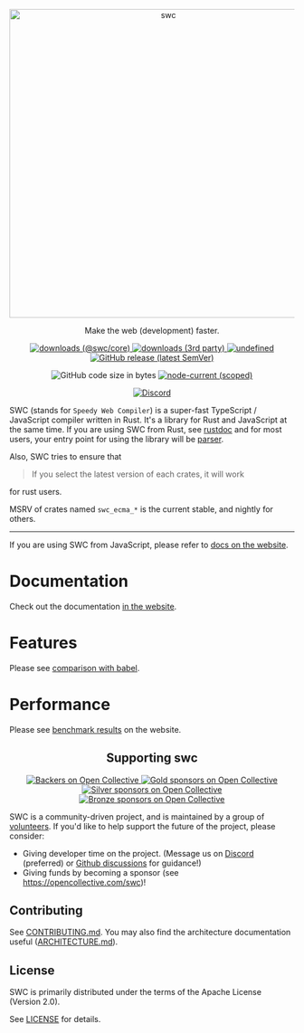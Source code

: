 <p align="center">
  <a href="https://swc.rs/">
    <img alt="swc" src="https://raw.githubusercontent.com/swc-project/logo/master/swc.png" width="546">
  </a>
</p>

<p align="center">
  Make the web (development) faster.
</p>

<p align="center">
  <a href="https://www.npmjs.com/package/@swc/core">
    <img alt="downloads (@swc/core)" src="https://img.shields.io/npm/dm/@swc/core?label=downloads%20%28%40swc%2Fcore%29">
  </a>
  <a href="https://www.npmjs.com/package/@swc/helpers">
    <img alt="downloads (3rd party)" src="https://img.shields.io/npm/dm/@swc/helpers?label=downloads%20%283rd%20party%29">
  </a>
  <a href="https://crates.io/crates/swc_ecma_parser">
    <img alt="undefined" src="https://img.shields.io/crates/d/swc_ecma_parser.svg?label=crates.io%20downloads">
  </a>
  <a href="https://github.com/swc-project/swc/releases/latest">
    <img alt="GitHub release (latest SemVer)" src="https://img.shields.io/github/v/release/swc-project/swc">
  </a>
</p>

<p align="center">
  <img alt="GitHub code size in bytes" src="https://img.shields.io/github/languages/code-size/swc-project/swc">
  <a href="https://github.com/swc-project/swc/blob/main/package.json#L22">
    <img alt="node-current (scoped)" src="https://img.shields.io/node/v/@swc/core">
  </a>
</p>

<p align="center">
  <a href="https://discord.com/invite/GnHbXTdZz6">
    <img alt="Discord" src="https://img.shields.io/discord/889779439272075314">
  </a>
</p>

SWC (stands for `Speedy Web Compiler`) is a super-fast TypeScript / JavaScript compiler written in Rust. It's a library for Rust and JavaScript at the same time. If you are using SWC from Rust, see [rustdoc](https://rustdoc.swc.rs/swc/) and for most users, your entry point for using the library will be [parser](https://rustdoc.swc.rs/swc_ecma_parser/).

Also, SWC tries to ensure that

> If you select the latest version of each crates, it will work

for rust users.

MSRV of crates named `swc_ecma_*` is the current stable, and nightly for others.

---

If you are using SWC from JavaScript, please refer to [docs on the website](https://swc.rs/docs/installation/).

# Documentation

Check out the documentation [in the website](https://swc.rs/docs/installation/).

# Features

Please see [comparison with babel](https://swc.rs/docs/migrating-from-babel).

# Performance

Please see [benchmark results](https://swc.rs/docs/benchmark-transform) on the website.

<h2 align="center">Supporting swc</h2>

<p align="center">
  <a href="#backers">
    <img alt="Backers on Open Collective" src="https://opencollective.com/swc/tiers/backer/badge.svg?label=backer&color=brightgreen" />
  </a>
  <a href="#gold-sponsors">
    <img alt="Gold sponsors on Open Collective" src="https://opencollective.com/swc/tiers/gold-sponsors/badge.svg?label=Gold%20sponsors&color=brightgreen"/>
  </a>
  <a href="#silver-sponsors">
    <img alt="Silver sponsors on Open Collective" src="https://opencollective.com/swc/tiers/silver-sponsors/badge.svg?label=Silver%20sponsors&color=brightgreen"/>
  </a>
  <a href="#bronze-sponsors">
    <img alt="Bronze sponsors on Open Collective" src="https://opencollective.com/swc/tiers/bronze-sponsors/badge.svg?label=Bronze%20sponsors&color=brightgreen"/>
  </a>
</p>

SWC is a community-driven project, and is maintained by a group of [volunteers](https://opencollective.com/swc#team). If you'd like to help support the future of the project, please consider:

-   Giving developer time on the project. (Message us on [Discord](https://discord.gg/GnHbXTdZz6) (preferred) or [Github discussions](https://github.com/swc-project/swc/discussions) for guidance!)
-   Giving funds by becoming a sponsor (see https://opencollective.com/swc)!

## Contributing

See [CONTRIBUTING.md](CONTRIBUTING.md). You may also find the architecture
documentation useful ([ARCHITECTURE.md](ARCHITECTURE.md)).

## License

SWC is primarily distributed under the terms of the Apache License (Version 2.0).

See [LICENSE](LICENSE) for details.

